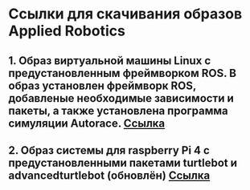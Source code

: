 # Ссылки для скачивания образов Applied Robotics
## 1. Образ виртуальной машины Linux с предустановленным фреймворком ROS. В образ установлен фреймворк ROS, добавленые необходимые зависимости и пакеты, а также установлена программа симуляции Autorace. [Ссылка](https://disk.yandex.ru/d/B1kjPx1Lj91Pmg "Логин виртуальной машины - tb3 , пароль - 123")

## 2. Образ системы для raspberry Pi 4 c предустановленными пакетами turtlebot и advancedturtlebot (обновлён) [Ссылка](https://disk.yandex.ru/d/swu6kZ7NKQxVSg "Логин виртуальной машины - ubuntu , пароль - 12345678")
